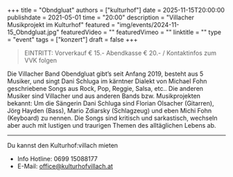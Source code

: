 +++
title = "Obndgluat"
authors = ["kulturhof"]
date = 2025-11-15T20:00:00
publishdate = 2021-05-01
time = "20:00"
description = "Villacher Musikprojekt im Kulturhof"
featured = "img/events/2024-11-15_Obndgluat.jpg"
featuredVideo = ""
featuredVimeo = ""
linktitle = ""
type = "event"
tags = ["konzert"]
draft = false
+++


>EINTRITT: Vorverkauf € 15.- Abendkasse € 20.- / Kontaktinfos zum VVK folgen

Die Villacher Band Obendgluat gibt’s seit Anfang 2019, besteht aus 5 Musiker, und singt Dani Schluga im kärntner Dialekt von Michael Fohn geschriebene Songs aus Rock, Pop, Reggie, Salsa, etc.. 
Die anderen Musiker sind Villacher und aus anderen Bands bzw. Musikprojekten bekannt: Um die Sängerin Dani Schluga sind Florian Olsacher (Gitarren), Jörg Hayden (Bass), Mario Zdiarsky (Schlagzeug) und eben Michi Fohn (Keyboard) zu nennen. 
Die Songs sind kritisch und sarkastisch, wechseln aber auch mit lustigen und traurigen Themen des alltäglichen Lebens ab.  


_________________________________________
Du kannst den Kulturhof:villach mieten
- Info Hotline: 0699 15088177 
- E-Mail: office@kulturhofvillach.at

